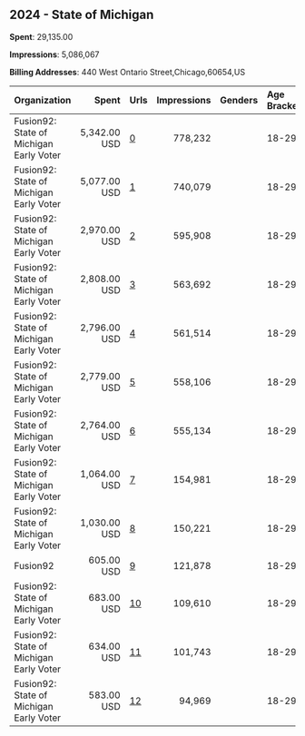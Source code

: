 ## 2024 - State of Michigan 
**Spent**: 29,135.00

**Impressions**: 5,086,067

**Billing Addresses**: 440 West Ontario Street,Chicago,60654,US

|Organization|Spent|Urls|Impressions|Genders|Age Brackets|Country Codes|
|:---|---:|:---|---:|:---|:---|:---|
|Fusion92: State of Michigan Early Voter|5,342.00 USD|[0](https://www.snap.com/political-ads/asset/a03176f7d979ee97ce421aaa93bcb2a19e56acc6c3e2cf59607636413cc62599?mediaType=jpg)|778,232||18-29|united states|
|Fusion92: State of Michigan Early Voter|5,077.00 USD|[1](https://www.snap.com/political-ads/asset/dd62d21f90dd99db4d881d950fd86b0398ebc54509626340ebeeffed33e1963f?mediaType=jpg)|740,079||18-29|united states|
|Fusion92: State of Michigan Early Voter|2,970.00 USD|[2](https://www.snap.com/political-ads/asset/8197ca4c7e40ed09e718ad349116d395073f8bbac820728b9eaf2d38afaad4b7?mediaType=jpg)|595,908||18-29|united states|
|Fusion92: State of Michigan Early Voter|2,808.00 USD|[3](https://www.snap.com/political-ads/asset/37623af25bd51369121cdcb22b6f641cc80ba836dd6695c9a2e1d30adc2d08eb?mediaType=jpg)|563,692||18-29|united states|
|Fusion92: State of Michigan Early Voter|2,796.00 USD|[4](https://www.snap.com/political-ads/asset/4e12cb76dbb4bed1f04c02f4371151c9f7e125e1535bfca6aa34b3a6e1238278?mediaType=mp4)|561,514||18-29|united states|
|Fusion92: State of Michigan Early Voter|2,779.00 USD|[5](https://www.snap.com/political-ads/asset/eb3a1c6a7e28d079ace6e31d58efd69c62876350004847a0abd2e151cb0f6090?mediaType=mp4)|558,106||18-29|united states|
|Fusion92: State of Michigan Early Voter|2,764.00 USD|[6](https://www.snap.com/political-ads/asset/059a29775d4078bece3336116d0b3364bd3454f19113968f4b1080db9357cf14?mediaType=mp4)|555,134||18-29|united states|
|Fusion92: State of Michigan Early Voter|1,064.00 USD|[7](https://www.snap.com/political-ads/asset/0161b19c58165c9f4f46501990d94eead0b1c8231fdc49c5bf13d2d4ed1b27fa?mediaType=jpg)|154,981||18-29|united states|
|Fusion92: State of Michigan Early Voter|1,030.00 USD|[8](https://www.snap.com/political-ads/asset/8eee0148c1ff564d1d0e9907660bda053e5104fb7d1d0600b4f171ee2ba6c110?mediaType=jpg)|150,221||18-29|united states|
|Fusion92|605.00 USD|[9](https://www.snap.com/political-ads/asset/7d68ce9a617952a372a66ec8a7d7760a71b9fbc81a06ff1c26ad19995148b3bc?mediaType=mp4)|121,878||18-29|united states|
|Fusion92: State of Michigan Early Voter|683.00 USD|[10](https://www.snap.com/political-ads/asset/72228236aab153d370e218e8df2994aa3d7530b1008d441c184d11f6d5fd0303?mediaType=mp4)|109,610||18-29|united states|
|Fusion92: State of Michigan Early Voter|634.00 USD|[11](https://www.snap.com/political-ads/asset/31bb9b0da4ea3a66c1fee19190a18e2afccda68d7f490a49f049cf1492014e94?mediaType=mp4)|101,743||18-29|united states|
|Fusion92: State of Michigan Early Voter|583.00 USD|[12](https://www.snap.com/political-ads/asset/34ae3e63b331eeaa74137a82028bd49d0898c298a8d569966521984a5fa34f96?mediaType=mp4)|94,969||18-29|united states|
